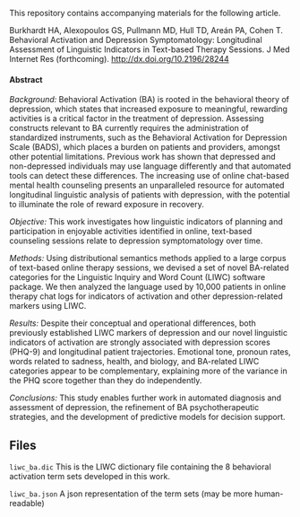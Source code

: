 This repository contains accompanying materials for the following article.

Burkhardt HA, Alexopoulos GS, Pullmann MD, Hull TD, Areán PA, Cohen T. Behavioral Activation and Depression Symptomatology: Longitudinal Assessment of Linguistic Indicators in Text-based Therapy Sessions. J Med Internet Res (forthcoming). http://dx.doi.org/10.2196/28244

#### Abstract

*Background:* Behavioral Activation (BA) is rooted in the behavioral theory of depression, which states that increased exposure to meaningful, rewarding activities is a critical factor in the treatment of depression. Assessing constructs relevant to BA currently requires the administration of standardized instruments, such as the Behavioral Activation for Depression Scale (BADS), which places a burden on patients and providers, amongst other potential limitations. Previous work has shown that depressed and non-depressed individuals may use language differently and that automated tools can detect these differences. The increasing use of online chat-based mental health counseling presents an unparalleled resource for automated longitudinal linguistic analysis of patients with depression, with the potential to illuminate the role of reward exposure in recovery. 

*Objective:* This work investigates how linguistic indicators of planning and participation in enjoyable activities identified in online, text-based counseling sessions relate to depression symptomatology over time. 

*Methods:* Using distributional semantics methods applied to a large corpus of text-based online therapy sessions, we devised a set of novel BA-related categories for the Linguistic Inquiry and Word Count (LIWC) software package. We then analyzed the language used by 10,000 patients in online therapy chat logs for indicators of activation and other depression-related markers using LIWC. 

*Results:* Despite their conceptual and operational differences, both previously established LIWC markers of depression and our novel linguistic indicators of activation are strongly associated with depression scores (PHQ-9) and longitudinal patient trajectories. Emotional tone, pronoun rates, words related to sadness, health, and biology, and BA-related LIWC categories appear to be complementary, explaining more of the variance in the PHQ score together than they do independently. 

*Conclusions:* This study enables further work in automated diagnosis and assessment of depression, the refinement of BA psychotherapeutic strategies, and the development of predictive models for decision support.

## Files

`liwc_ba.dic` This is the LIWC dictionary file containing the 8 behavioral activation term sets developed in this work.

`liwc_ba.json` A json representation of the term sets (may be more human-readable)
